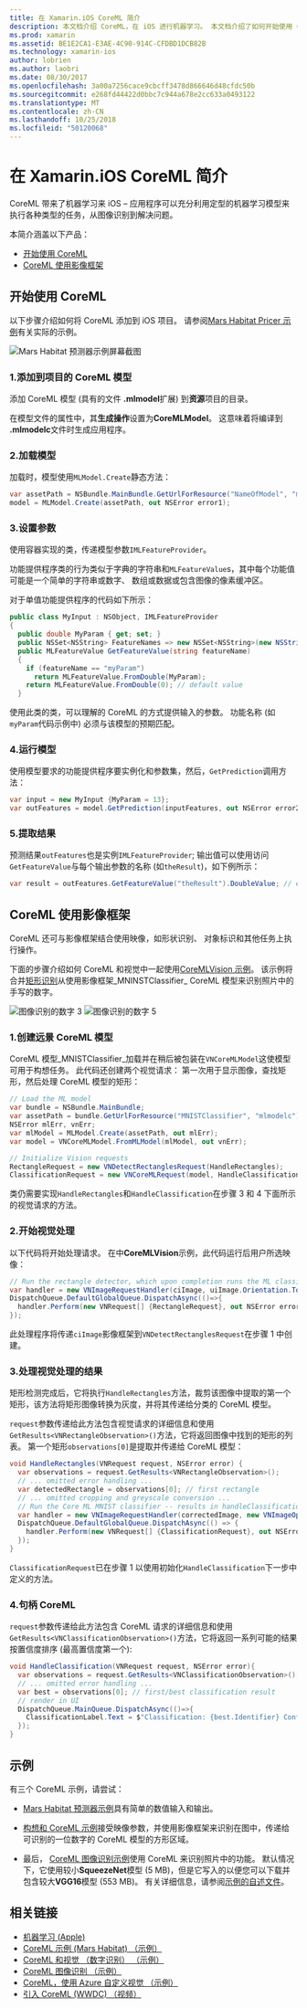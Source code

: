 ```yaml
---
title: 在 Xamarin.iOS CoreML 简介
description: 本文档介绍 CoreML，在 iOS 进行机器学习。 本文档介绍了如何开始使用 CoreML 和如何使用影像框架。
ms.prod: xamarin
ms.assetid: BE1E2CA1-E3AE-4C90-914C-CFDBD1DCB82B
ms.technology: xamarin-ios
author: lobrien
ms.author: laobri
ms.date: 08/30/2017
ms.openlocfilehash: 3a00a7256cace9cbcff3478d866646d48cfdc50b
ms.sourcegitcommit: e268fd44422d0bbc7c944a678e2cc633a0493122
ms.translationtype: MT
ms.contentlocale: zh-CN
ms.lasthandoff: 10/25/2018
ms.locfileid: "50120068"
---
```

# <a name="introduction-to-coreml-in-xamarinios"></a>在 Xamarin.iOS CoreML 简介

CoreML 带来了机器学习来 iOS – 应用程序可以充分利用定型的机器学习模型来执行各种类型的任务，从图像识别到解决问题。

本简介涵盖以下产品：

- [开始使用 CoreML](#coreml)
- [CoreML 使用影像框架](#coremlvision)

<a name="coreml" />

## <a name="getting-started-with-coreml"></a>开始使用 CoreML

以下步骤介绍如何将 CoreML 添加到 iOS 项目。 请参阅[Mars Habitat Pricer 示例](https://developer.xamarin.com/samples/monotouch/ios11/CoreML/)有关实际的示例。

![Mars Habitat 预测器示例屏幕截图](coreml-images/marspricer-heading.png)

### <a name="1-add-the-coreml-model-to-the-project"></a>1.添加到项目的 CoreML 模型

添加 CoreML 模型 (具有的文件 **.mlmodel**扩展) 到**资源**项目的目录。 

在模型文件的属性中，其**生成操作**设置为**CoreMLModel**。 这意味着将编译到 **.mlmodelc**文件时生成应用程序。

### <a name="2-load-the-model"></a>2.加载模型

加载时，模型使用`MLModel.Create`静态方法：

```csharp
var assetPath = NSBundle.MainBundle.GetUrlForResource("NameOfModel", "mlmodelc");
model = MLModel.Create(assetPath, out NSError error1);
```

### <a name="3-set-the-parameters"></a>3.设置参数

使用容器实现的类，传递模型参数`IMLFeatureProvider`。

功能提供程序类的行为类似于字典的字符串和`MLFeatureValue`s，其中每个功能值可能是一个简单的字符串或数字、 数组或数据或包含图像的像素缓冲区。

对于单值功能提供程序的代码如下所示：

```csharp
public class MyInput : NSObject, IMLFeatureProvider
{
  public double MyParam { get; set; }
  public NSSet<NSString> FeatureNames => new NSSet<NSString>(new NSString("myParam"));
  public MLFeatureValue GetFeatureValue(string featureName)
  {
    if (featureName == "myParam")
      return MLFeatureValue.FromDouble(MyParam);
    return MLFeatureValue.FromDouble(0); // default value
  }
```

使用此类的类，可以理解的 CoreML 的方式提供输入的参数。 功能名称 (如`myParam`代码示例中) 必须与该模型的预期匹配。

### <a name="4-run-the-model"></a>4.运行模型

使用模型要求的功能提供程序要实例化和参数集，然后，`GetPrediction`调用方法：

```csharp
var input = new MyInput {MyParam = 13};
var outFeatures = model.GetPrediction(inputFeatures, out NSError error2);
```

### <a name="5-extract-the-results"></a>5.提取结果

预测结果`outFeatures`也是实例`IMLFeatureProvider`; 输出值可以使用访问`GetFeatureValue`与每个输出参数的名称 (如`theResult`)，如下例所示：

```csharp
var result = outFeatures.GetFeatureValue("theResult").DoubleValue; // eg. 6227020800
```

<a name="coremlvision" />

## <a name="using-coreml-with-the-vision-framework"></a>CoreML 使用影像框架

CoreML 还可与影像框架结合使用映像，如形状识别、 对象标识和其他任务上执行操作。

下面的步骤介绍如何 CoreML 和视觉中一起使用[CoreMLVision 示例](https://developer.xamarin.com/samples/monotouch/ios11/CoreMLVision/)。 该示例将合并[矩形识别](~/ios/platform/introduction-to-ios11/vision.md#rectangles)从使用影像框架_MNINSTClassifier_ CoreML 模型来识别照片中的手写的数字。

![图像识别的数字 3](coreml-images/vision3.png) ![图像识别的数字 5](coreml-images/vision5.png)

### <a name="1-create-a-vision-coreml-model"></a>1.创建远景 CoreML 模型

CoreML 模型_MNISTClassifier_加载并在稍后被包装在`VNCoreMLModel`这使模型可用于构想任务。 此代码还创建两个视觉请求： 第一次用于显示图像，查找矩形，然后处理 CoreML 模型的矩形：

```csharp
// Load the ML model
var bundle = NSBundle.MainBundle;
var assetPath = bundle.GetUrlForResource("MNISTClassifier", "mlmodelc");
NSError mlErr, vnErr;
var mlModel = MLModel.Create(assetPath, out mlErr);
var model = VNCoreMLModel.FromMLModel(mlModel, out vnErr);

// Initialize Vision requests
RectangleRequest = new VNDetectRectanglesRequest(HandleRectangles);
ClassificationRequest = new VNCoreMLRequest(model, HandleClassification);
```

类仍需要实现`HandleRectangles`和`HandleClassification`在步骤 3 和 4 下面所示的视觉请求的方法。

### <a name="2-start-the-vision-processing"></a>2.开始视觉处理

以下代码将开始处理请求。 在中**CoreMLVision**示例，此代码运行后用户所选映像：

```csharp
// Run the rectangle detector, which upon completion runs the ML classifier.
var handler = new VNImageRequestHandler(ciImage, uiImage.Orientation.ToCGImagePropertyOrientation(), new VNImageOptions());
DispatchQueue.DefaultGlobalQueue.DispatchAsync(()=>{
  handler.Perform(new VNRequest[] {RectangleRequest}, out NSError error);
});
```

此处理程序将传递`ciImage`影像框架到`VNDetectRectanglesRequest`在步骤 1 中创建。

### <a name="3-handle-the-results-of-vision-processing"></a>3.处理视觉处理的结果

矩形检测完成后，它将执行`HandleRectangles`方法，裁剪该图像中提取的第一个矩形，该方法将矩形图像转换为灰度，并将其传递给分类的 CoreML 模型。

`request`参数传递给此方法包含视觉请求的详细信息和使用`GetResults<VNRectangleObservation>()`方法，它将返回图像中找到的矩形的列表。 第一个矩形`observations[0]`是提取并传递给 CoreML 模型：

```csharp
void HandleRectangles(VNRequest request, NSError error) {
  var observations = request.GetResults<VNRectangleObservation>();
  // ... omitted error handling ...
  var detectedRectangle = observations[0]; // first rectangle
  // ... omitted cropping and greyscale conversion ...
  // Run the Core ML MNIST classifier -- results in handleClassification method
  var handler = new VNImageRequestHandler(correctedImage, new VNImageOptions());
  DispatchQueue.DefaultGlobalQueue.DispatchAsync(() => {
    handler.Perform(new VNRequest[] {ClassificationRequest}, out NSError err);
  });
}
```

`ClassificationRequest`已在步骤 1 以使用初始化`HandleClassification`下一步中定义的方法。

### <a name="4-handle-the-coreml"></a>4.句柄 CoreML

`request`参数传递给此方法包含 CoreML 请求的详细信息和使用`GetResults<VNClassificationObservation>()`方法，它将返回一系列可能的结果按置信度排序 (最高置信度第一个):

```csharp
void HandleClassification(VNRequest request, NSError error){
  var observations = request.GetResults<VNClassificationObservation>();
  // ... omitted error handling ...
  var best = observations[0]; // first/best classification result
  // render in UI
  DispatchQueue.MainQueue.DispatchAsync(()=>{
    ClassificationLabel.Text = $"Classification: {best.Identifier} Confidence: {best.Confidence * 100f:#.00}%";
  });
}
```

## <a name="samples"></a>示例

有三个 CoreML 示例，请尝试：

* [Mars Habitat 预测器示例](https://developer.xamarin.com/samples/monotouch/ios11/CoreML/)具有简单的数值输入和输出。

* [构想和 CoreML 示例](https://developer.xamarin.com/samples/monotouch/ios11/CoreMLVision/)接受映像参数，并使用影像框架来识别在图中，传递给可识别的一位数字的 CoreML 模型的方形区域。

* 最后， [CoreML 图像识别示例](https://developer.xamarin.com/samples/monotouch/ios11/CoreMLImageRecognition/)使用 CoreML 来识别照片中的功能。 默认情况下，它使用较小**SqueezeNet**模型 (5 MB)，但是它写入的以便您可以下载并包含较大**VGG16**模型 (553 MB)。 有关详细信息，请参阅[示例的自述文件](https://github.com/xamarin/ios-samples/blob/master/ios11/CoreMLImageRecognition/CoreMLImageRecognition/README.md)。

## <a name="related-links"></a>相关链接

- [机器学习 (Apple)](https://developer.apple.com/machine-learning/)
- [CoreML 示例 (Mars Habitat) （示例）](https://developer.xamarin.com/samples/monotouch/ios11/CoreML/)
- [CoreML 和视觉 （数字识别） （示例）](https://developer.xamarin.com/samples/monotouch/ios11/CoreMLVision/)
- [CoreML 图像识别 （示例）](https://developer.xamarin.com/samples/monotouch/ios11/CoreMLImageRecognition/)
- [CoreML，使用 Azure 自定义视觉 （示例）](https://developer.xamarin.com/samples/monotouch/ios11/CoreMLAzureModel)
- [引入 CoreML (WWDC) （视频）](https://developer.apple.com/videos/play/wwdc2017/703/)
